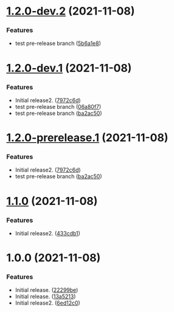 # [1.2.0-dev.2](https://github.com/aaronmussig/template-python/compare/v1.2.0-dev.1...v1.2.0-dev.2) (2021-11-08)


### Features

* test pre-release branch ([5b6a1e8](https://github.com/aaronmussig/template-python/commit/5b6a1e875bc8a2f34787eec6801bbc393349afbc))

# [1.2.0-dev.1](https://github.com/aaronmussig/template-python/compare/v1.1.0...v1.2.0-dev.1) (2021-11-08)


### Features

* Initial release2. ([7972c6d](https://github.com/aaronmussig/template-python/commit/7972c6d5786270dc196460ac0bc26e84b63be771))
* test pre-release branch ([06a80f7](https://github.com/aaronmussig/template-python/commit/06a80f71119ca1ee485eb0de2fcdb540fbb11994))
* test pre-release branch ([ba2ac50](https://github.com/aaronmussig/template-python/commit/ba2ac50697dcb050448f6301aad23066b1e4e508))

# [1.2.0-prerelease.1](https://github.com/aaronmussig/template-python/compare/v1.1.0...v1.2.0-prerelease.1) (2021-11-08)


### Features

* Initial release2. ([7972c6d](https://github.com/aaronmussig/template-python/commit/7972c6d5786270dc196460ac0bc26e84b63be771))
* test pre-release branch ([ba2ac50](https://github.com/aaronmussig/template-python/commit/ba2ac50697dcb050448f6301aad23066b1e4e508))

# [1.1.0](https://github.com/aaronmussig/template-python/compare/v1.0.0...v1.1.0) (2021-11-08)


### Features

* Initial release2. ([433cdb1](https://github.com/aaronmussig/template-python/commit/433cdb117024a47fe68a54d0c432b9d5d9419605))

# 1.0.0 (2021-11-08)


### Features

* Initial release. ([22299be](https://github.com/aaronmussig/template-python/commit/22299bea3f4ba26d585af9fdd3faf06bee723afa))
* Initial release. ([13a5213](https://github.com/aaronmussig/template-python/commit/13a5213207a15ca8386c2f559311eb08c6258a15))
* Initial release2. ([6ed12c0](https://github.com/aaronmussig/template-python/commit/6ed12c06850bf191ae7bec0afa2fb0aba64b1f11))

